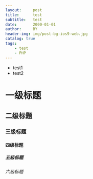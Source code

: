 ```yaml
---
layout:     post
title:      test
subtitle:   test
date:       2000-01-01
author:     BY
header-img: img/post-bg-ios9-web.jpg
catalog: true
tags:
    - test
    - PHP
---
```



- test1
- test2

# 一级标题
## 二级标题
### 三级标题
#### 四级标题
##### 五级标题
###### 六级标题 

